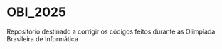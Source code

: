 # OBI_2025
Repositório destinado a corrigir os códigos feitos durante as Olimpíada Brasileira de Informática
